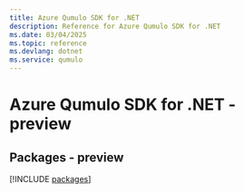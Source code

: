 ```yaml
---
title: Azure Qumulo SDK for .NET
description: Reference for Azure Qumulo SDK for .NET
ms.date: 03/04/2025
ms.topic: reference
ms.devlang: dotnet
ms.service: qumulo
---
```

# Azure Qumulo SDK for .NET - preview
## Packages - preview
[!INCLUDE [packages](qumulo-index.md)]